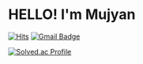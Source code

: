 # HELLO! I'm Mujyan
[![Hits](https://hits.seeyoufarm.com/api/count/incr/badge.svg?url=https%3A%2F%2Fgithub.com%2Fmujyan&count_bg=%23FF0000&title_bg=%23000000&icon=&icon_color=%23FFFFFF&title=visited&edge_flat=false)](https://hits.seeyoufarm.com)
[![Gmail Badge](https://img.shields.io/badge/Gmail-d14836?style=flat-square&logo=Gmail&logoColor=white&link=mailto:kimsh1691@gmail.com)](mailto:woojin1354@gmail.com)

[![Solved.ac Profile](http://mazassumnida.wtf/api/v2/generate_badge?boj=woojin1354)](https://solved.ac/woojin1354/)
